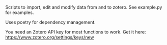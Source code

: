 Scripts to import, edit and modify data from and to zotero. See example.py for examples.

Uses poetry for dependency management.

You need an Zotero API key for most functions to work. Get it here: https://www.zotero.org/settings/keys/new